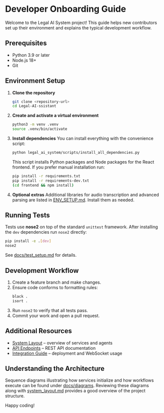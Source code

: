 # Developer Onboarding Guide

Welcome to the Legal AI System project! This guide helps new contributors set up
 their environment and explains the typical development workflow.

## Prerequisites
- Python 3.9 or later
- Node.js 18+
- Git

## Environment Setup
1. **Clone the repository**
   ```bash
   git clone <repository-url>
   cd Legal-AI-ssistant
   ```
2. **Create and activate a virtual environment**
   ```bash
   python3 -m venv .venv
   source .venv/bin/activate
   ```
3. **Install dependencies**
   You can install everything with the convenience script:
   ```bash
   python legal_ai_system/scripts/install_all_dependencies.py
   ```
   This script installs Python packages and Node packages for the React frontend.
   If you prefer manual installation run:
   ```bash
   pip install -r requirements.txt
   pip install -r requirements-dev.txt
   (cd frontend && npm install)
   ```
4. **Optional extras**
   Additional libraries for audio transcription and advanced parsing are listed in
   [ENV_SETUP.md](ENV_SETUP.md). Install them as needed.

## Running Tests
Tests use **nose2** on top of the standard `unittest` framework. After
installing the `dev` dependencies run `nose2` directly:
```bash
pip install -e .[dev]
nose2
```
See [docs/test_setup.md](test_setup.md) for details.

## Development Workflow
1. Create a feature branch and make changes.
2. Ensure code conforms to formatting rules:
   ```bash
   black .
   isort .
   ```
3. Run `nose2` to verify that all tests pass.
4. Commit your work and open a pull request.

## Additional Resources
- [System Layout](system_layout.md) – overview of services and agents
- [API Endpoints](api_endpoints.md) – REST API documentation
- [Integration Guide](integration_plan.md) – deployment and WebSocket usage

## Understanding the Architecture
Sequence diagrams illustrating how services initialize and how workflows
execute can be found under [docs/diagrams](diagrams/). Reviewing these diagrams
along with [system_layout.md](system_layout.md) provides a good overview of the
project structure.

Happy coding!

